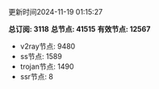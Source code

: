 更新时间2024-11-19 01:15:27

**总订阅: 3118**
**总节点: 41515**
**有效节点: 12567**
- v2ray节点: 9480
- ss节点: 1589
- trojan节点: 1490
- ssr节点: 8
